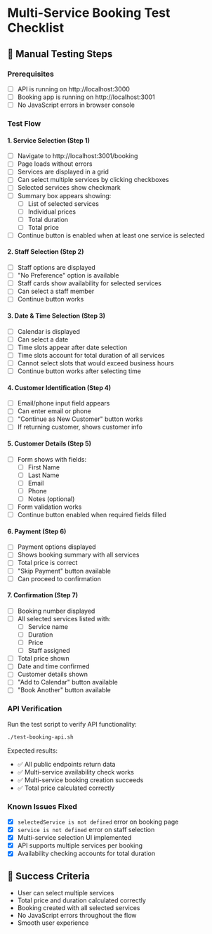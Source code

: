# Multi-Service Booking Test Checklist

## 🧪 Manual Testing Steps

### Prerequisites
- [ ] API is running on http://localhost:3000
- [ ] Booking app is running on http://localhost:3001
- [ ] No JavaScript errors in browser console

### Test Flow

#### 1. Service Selection (Step 1)
- [ ] Navigate to http://localhost:3001/booking
- [ ] Page loads without errors
- [ ] Services are displayed in a grid
- [ ] Can select multiple services by clicking checkboxes
- [ ] Selected services show checkmark
- [ ] Summary box appears showing:
  - [ ] List of selected services
  - [ ] Individual prices
  - [ ] Total duration
  - [ ] Total price
- [ ] Continue button is enabled when at least one service is selected

#### 2. Staff Selection (Step 2)
- [ ] Staff options are displayed
- [ ] "No Preference" option is available
- [ ] Staff cards show availability for selected services
- [ ] Can select a staff member
- [ ] Continue button works

#### 3. Date & Time Selection (Step 3)
- [ ] Calendar is displayed
- [ ] Can select a date
- [ ] Time slots appear after date selection
- [ ] Time slots account for total duration of all services
- [ ] Cannot select slots that would exceed business hours
- [ ] Continue button works after selecting time

#### 4. Customer Identification (Step 4)
- [ ] Email/phone input field appears
- [ ] Can enter email or phone
- [ ] "Continue as New Customer" button works
- [ ] If returning customer, shows customer info

#### 5. Customer Details (Step 5)
- [ ] Form shows with fields:
  - [ ] First Name
  - [ ] Last Name
  - [ ] Email
  - [ ] Phone
  - [ ] Notes (optional)
- [ ] Form validation works
- [ ] Continue button enabled when required fields filled

#### 6. Payment (Step 6)
- [ ] Payment options displayed
- [ ] Shows booking summary with all services
- [ ] Total price is correct
- [ ] "Skip Payment" button available
- [ ] Can proceed to confirmation

#### 7. Confirmation (Step 7)
- [ ] Booking number displayed
- [ ] All selected services listed with:
  - [ ] Service name
  - [ ] Duration
  - [ ] Price
  - [ ] Staff assigned
- [ ] Total price shown
- [ ] Date and time confirmed
- [ ] Customer details shown
- [ ] "Add to Calendar" button available
- [ ] "Book Another" button available

### API Verification
Run the test script to verify API functionality:
```bash
./test-booking-api.sh
```

Expected results:
- ✅ All public endpoints return data
- ✅ Multi-service availability check works
- ✅ Multi-service booking creation succeeds
- ✅ Total price calculated correctly

### Known Issues Fixed
- [x] `selectedService is not defined` error on booking page
- [x] `service is not defined` error on staff selection
- [x] Multi-service selection UI implemented
- [x] API supports multiple services per booking
- [x] Availability checking accounts for total duration

## 🎉 Success Criteria
- User can select multiple services
- Total price and duration calculated correctly
- Booking created with all selected services
- No JavaScript errors throughout the flow
- Smooth user experience